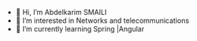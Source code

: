 - 👋 Hi, I’m Abdelkarim SMAILI
- 👀 I’m interested in Networks and telecommunications
- 🌱 I’m currently learning Spring |Angular


<!---
abdelkarimsmaili97/abdelkarimsmaili97 is a ✨ special ✨ repository because its `README.md` (this file) appears on your GitHub profile.
You can click the Preview link to take a look at your changes.
--->
